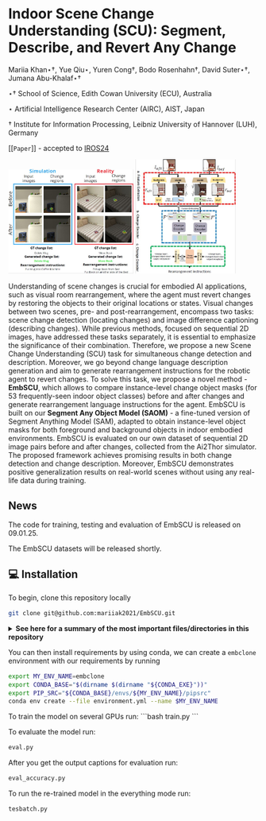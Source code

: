 # Indoor Scene Change Understanding (SCU): Segment, Describe, and Revert Any Change 
<p>Mariia Khan⋆†, Yue Qiu⋆, Yuren Cong†, Bodo Rosenhahn†, David Suter⋆†, Jumana Abu-Khalaf⋆†</p>


<p>⋆† School of Science, Edith Cowan University (ECU), Australia</p>

<p>⋆ Artificial Intelligence Research Center (AIRC), AIST, Japan</p>

<p>† Institute for Information Processing, Leibniz University of Hannover (LUH), Germany</p>

[[`Paper`]] - accepted to [IROS24](https://www.iros2024-abudhabi.org/)

<p float="left">
  <img src="main2.JPG?raw=true" width="50%" />
  <img src="pipeline2.JPG?raw=true" width="40%" /> 
</p>

Understanding of scene changes is crucial for embodied AI applications, such as visual room rearrangement, where the agent must revert changes by restoring the objects to their original locations or states. Visual changes between two scenes, pre- and post-rearrangement, encompass two tasks: scene change detection (locating changes) and image difference captioning (describing changes). While previous methods, focused on sequential 2D images, have addressed these tasks separately, it is essential to emphasize the significance of their combination. Therefore, we propose a new Scene Change Understanding (SCU) task for simultaneous change detection and description. Moreover, we go beyond change language description generation and aim to generate rearrangement instructions for the robotic agent to revert changes. To solve this task, we propose a novel method - **EmbSCU**, which allows to compare instance-level change object masks (for 53 frequently-seen indoor object classes) before and after changes and generate rearrangement language instructions for the agent. EmbSCU is built on our **Segment Any Object Model (SAOM)** - a fine-tuned version of Segment Anything Model (SAM), adapted to obtain instance-level object masks for both foreground and background objects in indoor embodied environments. EmbSCU is evaluated on our own dataset of sequential 2D image pairs before and after changes, collected from the Ai2Thor simulator. The proposed framework achieves promising results in both change detection and change description. Moreover, EmbSCU demonstrates positive generalization results on real-world scenes without using any real-life data during training.

## News
The code for training, testing and evaluation of EmbSCU is released on 09.01.25. 

The EmbSCU datasets will be released shortly.

## 💻 Installation

To begin, clone this repository locally
```bash
git clone git@github.com:mariiak2021/EmbSCU.git 
```
<details>
<summary><b>See here for a summary of the most important files/directories in this repository</b> </summary> 
<p>

Here's a quick summary of the most important files/directories in this repository:
* `environment.yml` the file with all requirements to set up conda environment
* `pano_code`
    - `eval_results` - The folder to keep evaluation results of any model variation
    - `results` - The folder to keep checkpoints from model training
    - `MCC` - the foder with MCC-Formers training/evaluation implementation
    - `EmbSCU2` and `EmbSCU` - the foders with EmbSCU training/evaluation different implementations
    - `train.py` -  the file to train the model
    - `eval.py` - the file to evaluate the model performance
    - all other files are necessary to process EmbSCU dataset


</p>
</details>

You can then install requirements by using conda, we can create a `embclone` environment with our requirements by running
```bash
export MY_ENV_NAME=embclone
export CONDA_BASE="$(dirname $(dirname "${CONDA_EXE}"))"
export PIP_SRC="${CONDA_BASE}/envs/${MY_ENV_NAME}/pipsrc"
conda env create --file environment.yml --name $MY_ENV_NAME
```


<p>
To train the model on several GPUs run:
```bash
train.py
```

To evaluate the model run:
```bash
eval.py
```

After you get the output captions for evaluation run:
```bash
eval_accuracy.py
```

To run the re-trained model in the everything mode run:
```bash
tesbatch.py
```
</p>


